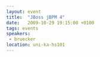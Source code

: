 ```yaml
---
layout: event
title:  "JBoss jBPM 4"
date:   2009-10-29 19:15:00 +0100
tags: events
speakers:
 - bruecker
location: uni-ka-hs101
---
```

